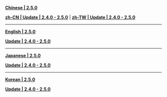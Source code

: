 **[Chinese | 2.5.0](https://bhrpg-prod.oss-accelerate.aliyuncs.com/client/cn/20240829163517_AnwaHQsTlmEjPF33/PC/Chinese.7z)**

**[zh-CN | Update | 2.4.0 - 2.5.0](https://bhrpg-prod.oss-accelerate.aliyuncs.com/client/diff/hkrpg_cn/audio_zh-cn_2.4.0_2.5.0_hdiff_amWyGZvuJCnFAMUW.zip)** | 
**[zh-TW | Update | 2.4.0 - 2.5.0](https://bhrpg-prod.oss-accelerate.aliyuncs.com/client/diff/hkrpg_cn/audio_zh-tw_2.4.0_2.5.0_hdiff_qiMVZDnAwrEZPsCC.zip)**

---

**[English | 2.5.0](https://bhrpg-prod.oss-accelerate.aliyuncs.com/client/cn/20240829163517_AnwaHQsTlmEjPF33/PC/English.7z)**

**[Update | 2.4.0 - 2.5.0](https://bhrpg-prod.oss-accelerate.aliyuncs.com/client/diff/hkrpg_cn/audio_en-us_2.4.0_2.5.0_hdiff_zFHBEEPwEjhJQhJT.zip)**

---

**[Japanese | 2.5.0](https://bhrpg-prod.oss-accelerate.aliyuncs.com/client/cn/20240829163517_AnwaHQsTlmEjPF33/PC/Japanese.7z)**

**[Update | 2.4.0 - 2.5.0](https://bhrpg-prod.oss-accelerate.aliyuncs.com/client/diff/hkrpg_cn/audio_ja-jp_2.4.0_2.5.0_hdiff_rEMVHuYFZCXGsKOr.zip)**

---

**[Korean | 2.5.0](https://bhrpg-prod.oss-accelerate.aliyuncs.com/client/cn/20240829163517_AnwaHQsTlmEjPF33/PC/Korean.7z)**

**[Update | 2.4.0 - 2.5.0](https://bhrpg-prod.oss-accelerate.aliyuncs.com/client/diff/hkrpg_cn/audio_ko-kr_2.4.0_2.5.0_hdiff_GcmBuYnkoUlwGXwG.zip)**